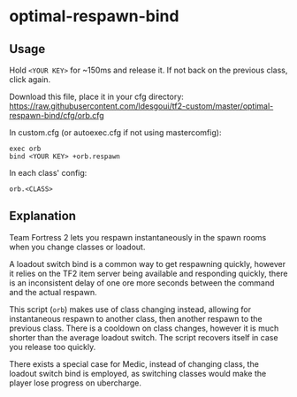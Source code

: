 # optimal-respawn-bind

## Usage

Hold `<YOUR KEY>` for ~150ms and release it. If not back on the previous class, click <YOUR KEY> again.

Download this file, place it in your cfg directory: https://raw.githubusercontent.com/ldesgoui/tf2-custom/master/optimal-respawn-bind/cfg/orb.cfg

In custom.cfg (or autoexec.cfg if not using mastercomfig):

    exec orb
    bind <YOUR KEY> +orb.respawn

In each class' config:

    orb.<CLASS>

## Explanation

Team Fortress 2 lets you respawn instantaneously in the spawn rooms when you change classes or loadout.

A loadout switch bind is a common way to get respawning quickly, however it relies on the TF2 item server being available and responding quickly, there is an inconsistent delay of one ore more seconds between the command and the actual respawn.

This script (`orb`) makes use of class changing instead, allowing for instantaneous respawn to another class, then another respawn to the previous class. There is a cooldown on class changes, however it is much shorter than the average loadout switch. The script recovers itself in case you release too quickly.

There exists a special case for Medic, instead of changing class, the loadout switch bind is employed, as switching classes would make the player lose progress on ubercharge.
